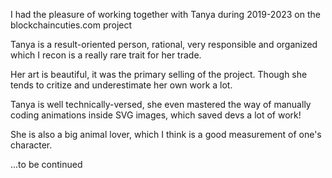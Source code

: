 I had the pleasure of working together with Tanya during 2019-2023 on the blockchaincuties.com project

Tanya is a result-oriented person, rational, very responsible and organized which I recon is a really rare trait for her trade.

Her art is beautiful, it was the primary selling of the project. Though she tends to critize and underestimate her own work a lot.

Tanya is well technically-versed, she even mastered the way of manually coding animations inside SVG images, which saved devs a lot of work!

She is also a big animal lover, which I think is a good measurement of one's character.

...to be continued

